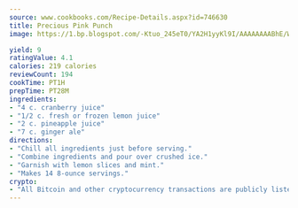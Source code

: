 ```yaml
---
source: www.cookbooks.com/Recipe-Details.aspx?id=746630
title: Precious Pink Punch
image: https://1.bp.blogspot.com/-Ktuo_245eT0/YA2H1yyKl9I/AAAAAAAABhE/WMoqSq2tWOcgMkPaLYZ-49h8pVDUUwFCQCLcBGAsYHQ/s307/5.png

yield: 9
ratingValue: 4.1
calories: 219 calories
reviewCount: 194
cookTime: PT1H
prepTime: PT28M
ingredients:
- "4 c. cranberry juice"
- "1/2 c. fresh or frozen lemon juice"
- "2 c. pineapple juice"
- "7 c. ginger ale"
directions:
- "Chill all ingredients just before serving."
- "Combine ingredients and pour over crushed ice."
- "Garnish with lemon slices and mint."
- "Makes 14 8-ounce servings."
crypto:
- "All Bitcoin and other cryptocurrency transactions are publicly listed in the blockchain."
---
```

